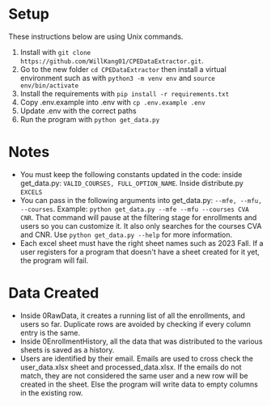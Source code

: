 # Setup
These instructions below are using Unix commands.
1. Install with ```git clone https://github.com/WillKang01/CPEDataExtractor.git```.
2. Go to the new folder ```cd CPEDataExtractor``` then install a virtual environment such as with ```python3 -m venv env``` and ```source env/bin/activate```
3. Install the requirements with ```pip install -r requirements.txt```
4. Copy .env.example into .env with ```cp .env.example .env```
5. Update .env with the correct paths
6. Run the program with ```python get_data.py```

# Notes
- You must keep the following constants updated in the code: inside get_data.py: ```VALID_COURSES, FULL_OPTION_NAME```. Inside distribute.py ```EXCELS```
- You can pass in the following arguments into get_data.py: ```--mfe, --mfu, --courses```. Example: ```python get_data.py --mfe --mfu --courses CVA CNR```.
That command will pause at the filtering stage for enrollments and users so you can customize it. It also only searches for the courses CVA and CNR. Use ```python get_data.py --help```
for more information.
- Each excel sheet must have the right sheet names such as 2023 Fall. If a user registers for a program that doesn't have a sheet created for it yet, the program will fail.

# Data Created
- Inside 0RawData, it creates a running list of all the enrollments, and users so far. Duplicate rows are avoided by checking if every column entry is the same.
- Inside 0EnrollmentHistory, all the data that was distributed to the various sheets is saved as a history.
- Users are identified by their email. Emails are used to cross check the user_data.xlsx sheet and processed_data.xlsx. If the emails do not match, they are not considered the same user
and a new row will be created in the sheet. Else the program will write data to empty columns in the existing row.
 

  




